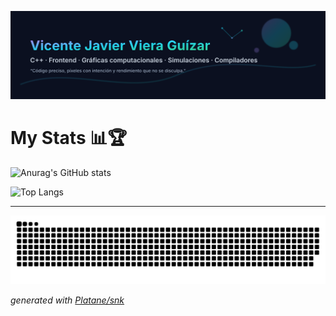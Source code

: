 ![Banner](./banner.svg)

# My Stats 📊🏆

![Anurag's GitHub stats](https://github-readme-stats.vercel.app/api?username=VicenteVieraG&theme=tokyonight&count_private=true&show_icons=true)

![Top Langs](https://github-readme-stats.vercel.app/api/top-langs/?username=VicenteVieraG&theme=tokyonight)

_________________________________________________________________________________________________________________________________________________________

<picture>
  <source media="(prefers-color-scheme: dark)" srcset="https://raw.githubusercontent.com/platane/platane/output/github-contribution-grid-snake-dark.svg">
  <source media="(prefers-color-scheme: light)" srcset="https://raw.githubusercontent.com/platane/platane/output/github-contribution-grid-snake.svg">
  <img alt="github contribution grid snake animation" src="https://raw.githubusercontent.com/platane/platane/output/github-contribution-grid-snake.svg">
</picture>

_generated with [Platane/snk](https://github.com/Platane/snk)_
